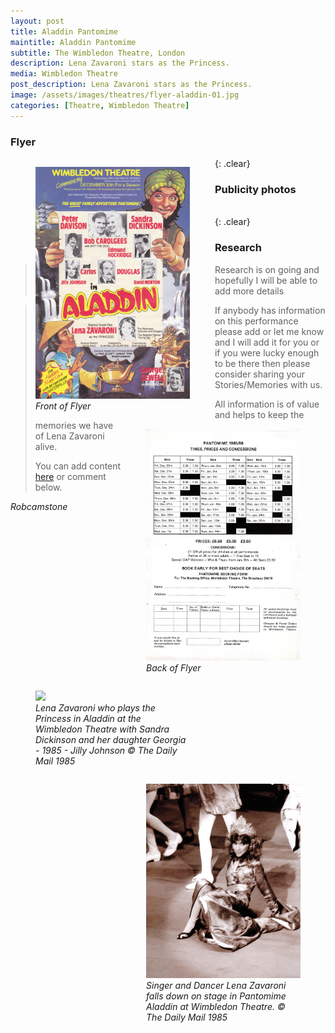 ```yaml
---
layout: post
title: Aladdin Pantomime
maintitle: Aladdin Pantomime
subtitle: The Wimbledon Theatre, London
description: Lena Zavaroni stars as the Princess.
media: Wimbledon Theatre
post_description: Lena Zavaroni stars as the Princess.
image: /assets/images/theatres/flyer-aladdin-01.jpg
categories: [Theatre, Wimbledon Theatre]
---
```


### Flyer

<figure class="fig1">
<a href="/assets/images/theatres/flyer-aladdin-01.jpg"><img src="/assets/images/theatres/flyer-aladdin-01.jpg" class="full-width zoom-in"></a>
<figcaption>
<cite>Front of Flyer</cite>
</figcaption>
</figure>

<figure class="fig2">
<a href="/assets/images/theatres/flyer-aladdin-02.jpg"><img src="/assets/images/theatres/flyer-aladdin-02.jpg" class="full-width zoom-in"></a>
<figcaption>
<cite>Back  of Flyer</cite>
</figcaption>
</figure>

{: .clear}

### Publicity photos
<figure class="fig1">
<a href="/assets/images/theatres/aladdin-01.jpg"><img src="/assets/images/theatres/aladdin-01.jpg" class="full-width zoom-in"></a>
<figcaption>
<cite>Lena Zavaroni who plays the Princess in Aladdin at the Wimbledon Theatre with Sandra Dickinson and her daughter Georgia - 1985 - Jilly Johnson © The Daily Mail 1985</cite>
</figcaption>
</figure>

<figure class="fig2">
<a href="/assets/images/theatres/aladdin-02.jpg"><img src="/assets/images/theatres/aladdin-02.jpg" class="full-width zoom-in"></a>
<figcaption>
<cite>Singer and Dancer Lena Zavaroni falls down on stage in Pantomime Aladdin at Wimbledon Theatre. © The Daily Mail 1985</cite>
</figcaption>
</figure>

<br />{: .clear}

### Research
> Research is on going and hopefully I will be able to add more details

> If anybody has information on this performance please add or let me know and I will add it for you or if you were lucky enough to be there then please consider sharing your Stories/Memories with us.
>
> All information is of value and helps to keep the memories we have of Lena Zavaroni alive.
>
> You can add content [here](https://github.com/FanzOfLenaZavaroni/fanzoflenazavaroni.github.io) or comment below.

<cite>Robcamstone</cite>

<style>
.dt-published {display: none;}

.post-meta:after {content: "20 December 1985 - 25 February 1986";}

.fig1 {float:left; width:49%;}
figcaption {float:left; width:100%;}

.fig2 {float:right; width:49%;}
figcaption {float:left; width:100%;}

@media only screen and (max-width: 700px) {
.fig1, .fig2 {float:left; width:100%;}
figcaption {float:left; width:100%; margin-bottom: 10px;}
}
</style>

